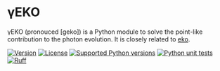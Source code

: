 # γEKO

γEKO (pronouced [geko]) is a Python module to solve the point-like contribution to the photon evolution. It is closely related to [eko](https://github.com/NNPDF/eko).

[![Version](https://img.shields.io/pypi/v/geko.svg)](https://pypi.python.org/pypi/geko)
[![License](https://img.shields.io/pypi/l/geko.svg)](https://github.com/felixhekhorn/geko/blob/main/LICENSE)
[![Supported Python versions](https://img.shields.io/pypi/pyversions/geko.svg)](https://pypi.python.org/pypi/geko)
[![Python unit tests](https://github.com/felixhekhorn/geko/actions/workflows/unittests.yml/badge.svg)](https://github.com/felixhekhorn/geko/actions/workflows/unittests.yml)
[![Ruff](https://img.shields.io/endpoint?url=https://raw.githubusercontent.com/astral-sh/ruff/main/assets/badge/v2.json)](https://github.com/astral-sh/ruff)
